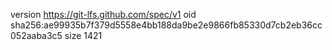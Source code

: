 version https://git-lfs.github.com/spec/v1
oid sha256:ae99935b7f379d5558e4bb188da9be2e9866fb85330d7cb2eb36cc052aaba3c5
size 1421
